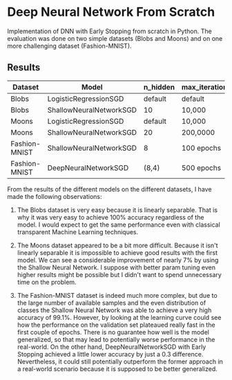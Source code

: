 # Deep Neural Network From Scratch
Implementation of DNN with Early Stopping from scratch in Python. The evaluation was done on two simple datasets (Blobs and Moons) and on one more challenging dataset (Fashion-MNIST).

## Results

| Dataset | Model | n_hidden | max_iterations | early_stopping | early_stopping_interval | Accuracy |
| ------- | ----- | -------- | -------------- | -------------- | ----------------------- | -------- |
| Blobs | LogisticRegressionSGD | default |  default |  False |  default | 100.0 |
| Blobs | ShallowNeuralNetworkSGD | 10 | 10,000 | False |  default | 100.0 |
| Moons | LogisticRegressionSGD | default |  10,000 |  False |  default | 90.67 |
| Moons | ShallowNeuralNetworkSGD | 20 | 200,0000 |  False |  default | 97.33 |
| Fashion-MNIST | ShallowNeuralNetworkSGD | 8 | 100 epochs |  False |  default | 99.10 |
| Fashion-MNIST | DeepNeuralNetworkSGD | (8,4) | 500 epochs | True | 100 | 98.80 |

From the results of the different models on the different datasets, I have made the following observations:

1. The Blobs dataset is very easy because it is linearly separable. That is why it was very easy to achieve 100% accuracy regardless of the model. I would expect to get the same performance even with classical transparent Machine Learning techniques.

2. The Moons dataset appeared to be a bit more difficult. Because it isn't linearly separable it is impossible to achieve good results with the first model. We can see a considerable improvement of nearly 7% by using the Shallow Neural Network. I suppose with better param tuning even higher results might be possible but I didn't want to spend unnecessary time on the problem.

3. The Fashion-MNIST dataset is indeed much more complex, but due to the large number of available samples and the even distribution of classes the Shallow Neural Network was able to achieve a very high accuracy of 99.1%. However, by looking at the learning curve could see how the performance on the validation set plateaued really fast in the first couple of epochs. There is no guarantee how well is the model generalized, so that may lead to potentially worse performance in the real-world. On the other hand, DeepNeuralNetworkSGD with Early Stopping achieved a little lower accuracy by just a 0.3 difference. Nevertheless, it could still potentially outperform the former approach in a real-world scenario because it is supposed to be better generalized.
